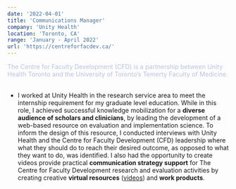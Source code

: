 ```yaml
---
date: '2022-04-01'
title: 'Communications Manager'
company: 'Unity Health'
location: 'Toronto, CA'
range: 'January - April 2022'
url: 'https://centreforfacdev.ca/'
---
```


<span style="color: #b8c2e2;">The Centre for Faculty Development (CFD) is a partnership between Unity Health Toronto and the University of Toronto’s Temerty Faculty of Medicine.</span><br/><br/>

- I worked at Unity Health in the research service area to meet the internship requirement for my graduate level education. While in this role, I achieved successful knowledge mobilization for a **diverse audience of scholars and clinicians**, by leading the development of a web-based resource on evaluation and implementation science. To inform the design of this resource, I conducted interviews with Unity Health and the Centre for Faculty Development (CFD) leadership where what they should do to reach their desired outcome, as opposed to what they want to do, was identified. I also had the opportunity to create videos provide practical **communication strategy support** for The Centre for Faculty Development research and evaluation activities by creating creative **virtual resources** ([videos](https://www.youtube.com/watch?v=TWqZhSjFf9c&ab_channel=LongStoryShort)) and **work products**.

